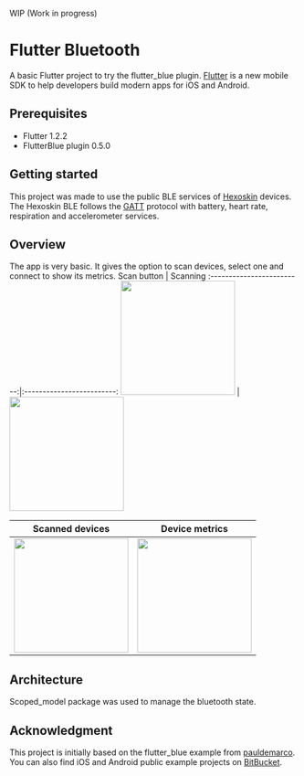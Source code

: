 WIP (Work in progress)

# Flutter Bluetooth

A basic Flutter project to try the flutter_blue plugin. [Flutter](http://www.flutter.io) is a new 
mobile SDK to help developers build modern apps for iOS and Android.

## Prerequisites

* Flutter 1.2.2
* FlutterBlue plugin 0.5.0

## Getting started

This project was made to use the public BLE services of [Hexoskin](https://www.hexoskin.com/) devices. The 
Hexoskin BLE follows the [GATT](https://www.bluetooth.com/specifications/gatt/generic-attributes-overview/) protocol with battery, heart rate, respiration and accelerometer 
services.

## Overview

The app is very basic. It gives the option to scan devices, select one and connect to show its metrics.
Scan button       |      Scanning
:-------------------------:|:-------------------------:
<img src="https://github.com/LaurieMarceau/flutter_bluetooth/screenshots/ScanButton.jpg" width="200">  | <img src="https://github.com/LaurieMarceau/flutter_bluetooth/screenshots/Scanning.jpg" width="200">

Scanned devices       |      Device metrics
:-------------------------:|:-------------------------:
<img src="https://github.com/LaurieMarceau/flutter_bluetooth/screenshots/ScannedDevices.jpg" width="200">  | <img src="https://github.com/LaurieMarceau/flutter_bluetooth/screenshots/DeviceMetrics.jpg" width="200">


## Architecture

Scoped_model package was used to manage the bluetooth state. 

## Acknowledgment

This project is initially based on the flutter_blue example from [pauldemarco](https://github.com/pauldemarco/flutter_blue/tree/master/example). You can also find iOS and Android public example projects on [BitBucket](https://bitbucket.org/carre/hexoskin-smart-demo/src/master/).